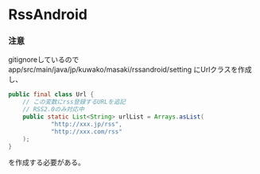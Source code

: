 # RssAndroid
### 注意
gitignoreしているので app/src/main/java/jp/kuwako/masaki/rssandroid/setting にUrlクラスを作成し、
```java
public final class Url {
    // この変数にrss登録するURLを追記
    // RSS2.0のみ対応中
    public static List<String> urlList = Arrays.asList(
            "http://xxx.jp/rss",
            "http://xxx.com/rss"
    );
}
```
を作成する必要がある。
